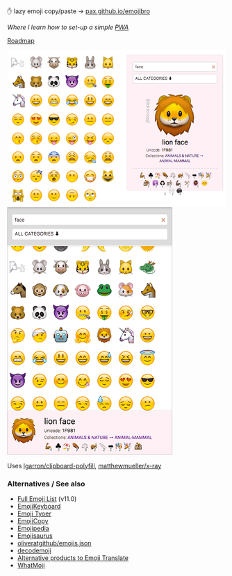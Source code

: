  ✋ lazy emoji copy/paste → [pax.github.io/emojibro](https://pax.github.io/emojibro/)

_Where I learn how to set-up a simple [PWA](https://notes.pinboard.in/u:pax/notes/81ded6e4a4013ca0ab4c)_

[Roadmap](https://github.com/pax/emojibro/projects/2)

![screenshot: desktop](assets/screenshot-desktop.png)
![screenshot: mobile](assets/screenshot-mobile.png)

Uses [lgarron/clipboard-polyfill](https://github.com/lgarron/clipboard-polyfill), [matthewmueller/x-ray](https://github.com/matthewmueller/x-ray/) 

### Alternatives / See also
- [Full Emoji List](https://unicode.org/emoji/charts/full-emoji-list.html) (v11.0)
- [EmojiKeyboard](https://emojikeyboard.io/)
- [Emoji Tyoer](https://emojityper.com/)
- [EmojiCopy](https://www.emojicopy.com/)
- [Emojipedia](https://emojipedia.org/)
- [Emojisaurus](https://emojisaurus.com/)
- [oliveratgithub/emojis.json](https://gist.github.com/oliveratgithub/0bf11a9aff0d6da7b46f1490f86a71eb)
- [decodemoji](http://decodemoji.com/)
- [Alternative products to Emoji Translate](https://www.producthunt.com/alternatives/emoji-translate)
- [WhatMoji](http://whatmoji.com/)


